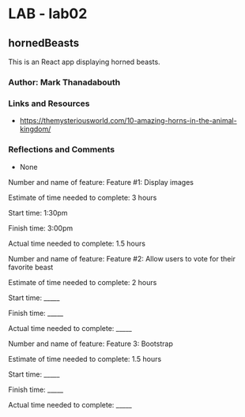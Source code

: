 # LAB - lab02

## hornedBeasts

This is an React app displaying horned beasts.

### Author: Mark Thanadabouth

### Links and Resources
* https://themysteriousworld.com/10-amazing-horns-in-the-animal-kingdom/

### Reflections and Comments
* None

Number and name of feature: Feature #1: Display images

Estimate of time needed to complete: 3 hours

Start time: 1:30pm

Finish time: 3:00pm

Actual time needed to complete: 1.5 hours

Number and name of feature: Feature #2: Allow users to vote for their favorite beast

Estimate of time needed to complete: 2 hours

Start time: _____

Finish time: _____

Actual time needed to complete: _____

Number and name of feature: Feature 3: Bootstrap

Estimate of time needed to complete: 1.5 hours

Start time: _____

Finish time: _____

Actual time needed to complete: _____
